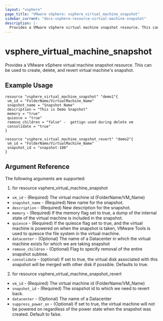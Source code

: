 ```yaml
---
layout: "vsphere"
page_title: "VMware vSphere: vsphere_virtual_machine_snapshot"
sidebar_current: "docs-vsphere-resource-virtual-machine-snapshot"
description: |-
  Provides a VMware vSphere virtual machine snapshot resource. This can be used to create, delete, and revert virtual machine's snapshot.
---
```


# vsphere\_virtual\_machine\_snapshot

Provides a VMware vSphere virtual machine snapshot resource. This can be used to create,
delete, and revert virtual machine's snapshot.

## Example Usage

```hcl
resource "vsphere_virtual_machine_snapshot" "demo1"{
 vm_id = "FolderName/VirtualMachine_Name"
 snapshot_name = "Snapshot Name"
 description = "This is Demo Snapshot"
 memory = "true"
 quiesce = "true"
 remove_children = "false" -  gettign used during delete vm
 consolidate = "true"
}

resource "vsphere_virtual_machine_snapshot_revert" "demo2"{
 vm_id = "FolderName/VirtualMachine_Name"
 snapshot_id = "snapshot-180"
}
```


## Argument Reference

The following arguments are supported:

1. for resource vsphere_virtual_machine_snapshot

* `vm_id` - (Required) The virtual machine id (FolderName/VM_Name)
* `snapshot_name` - (Required) New name for the snapshot.
* `description` - (Required) New description for the snapshot.
* `memory` - (Required) If the memory flag set to true, a dump of the internal state of the virtual machine is included in the snapshot.
* `quiesce` - (Required) If the quiesce flag set to true, and the virtual machine is powered on when the snapshot is taken, VMware Tools is used to quiesce the file system in the virtual machine.
* `datacenter` - (Optional) The name of a Datacenter in which the virtual machine exists for which we are taking snapshot
* `remove_children` - (Optional) Flag to specify removal of the entire snapshot subtree.
* `consolidate` - (optional) If set to true, the virtual disk associated with this snapshot will be merged with other disk if possible. Defaults to true.


2. for resource vsphere_virtual_machine_snapshot_revert

* `vm_id` - (Required) The virtual machine id (FolderName/VM_Name)
* `snapshot_id` - (Required) The snapshot id to which we need to revert back.
* `datacenter` - (Optional) The name of a Datacenter
* `suppress_power_on` - (Optional) If set to true, the virtual machine will not be powered on regardless of the power state when the snapshot was created. Default to false. 







